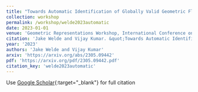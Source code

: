 ```yaml
---
title: "Towards Automatic Identification of Globally Valid Geometric Flat Outputs via Numerical Optimization"
collection: workshop
permalink: /workshop/welde2023automatic
date: 2023-01-01
venue: 'Geometric Representations Workshop, International Conference on Robotics and Automation (ICRA)'
citation: 'Jake Welde and Vijay Kumar. &quot;Towards Automatic Identification of Globally Valid Geometric Flat Outputs via Numerical Optimization.&quot; Geometric Representations Workshop, International Conference on Robotics and Automation (ICRA), 2023.'
year: '2023'
authors: 'Jake Welde and Vijay Kumar'
arxiv: 'https://arxiv.org/abs/2305.09442'
pdf: 'https://arxiv.org/pdf/2305.09442.pdf'
citation_key: 'welde2023automatic'
---
```

Use [Google Scholar](https://scholar.google.com/scholar?q=Towards+Automatic+Identification+of+Globally+Valid+Geometric+Flat+Outputs+via+Numerical+Optimization){:target="_blank"} for full citation